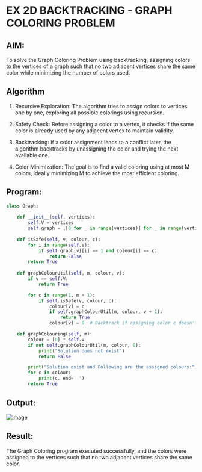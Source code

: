 # EX 2D BACKTRACKING - GRAPH COLORING PROBLEM

## AIM:
To solve the Graph Coloring Problem using backtracking, assigning colors to the vertices of a graph such that no two adjacent vertices share the same color while minimizing the number of colors used.



## Algorithm
1. Recursive Exploration: The algorithm tries to assign colors to vertices one by one, exploring all possible colorings using recursion.

2. Safety Check: Before assigning a color to a vertex, it checks if the same color is already used by any adjacent vertex to maintain validity.

3. Backtracking: If a color assignment leads to a conflict later, the algorithm backtracks by unassigning the color and trying the next available one.

4. Color Minimization: The goal is to find a valid coloring using at most M colors, ideally minimizing M to achieve the most efficient coloring.

## Program:


```python
class Graph:
 
    def __init__(self, vertices):
        self.V = vertices
        self.graph = [[0 for _ in range(vertices)] for _ in range(vertices)]
 
    def isSafe(self, v, colour, c):
        for i in range(self.V):
            if self.graph[v][i] == 1 and colour[i] == c:
                return False
        return True
 
    def graphColourUtil(self, m, colour, v):
        if v == self.V:
            return True

        for c in range(1, m + 1):
            if self.isSafe(v, colour, c):
                colour[v] = c
                if self.graphColourUtil(m, colour, v + 1):
                    return True
                colour[v] = 0  # Backtrack if assigning color c doesn't lead to a solution

    def graphColouring(self, m):
        colour = [0] * self.V
        if not self.graphColourUtil(m, colour, 0):
            print("Solution does not exist")
            return False

        print("Solution exist and Following are the assigned colours:")
        for c in colour:
            print(c, end=' ')
        return True


```

## Output:
![image](https://github.com/user-attachments/assets/86c5b4f9-ebd0-4d90-b4a2-ad4ff8ca917b)



## Result:
The Graph Coloring program executed successfully, and the colors were assigned to the vertices such that no two adjacent vertices share the same color.
